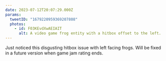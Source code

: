 ```yaml
---
date: 2023-07-12T20:07:29.000Z
params:
  tweetID: "1679220959369207808"
  photos:
    - id: F03KEvdXwAEIAIT
      alt: A video game frog entity with a hitbox offset to the left.
---
```


Just noticed this disgusting hitbox issue with left facing frogs. Will be fixed
in a future version when game jam rating ends.
